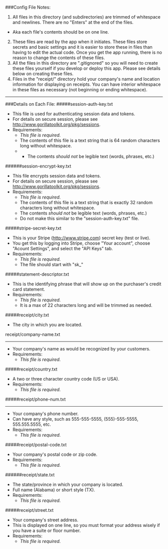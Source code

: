 ###Config File Notes:

1. All files in this directory (and subdirectories) are trimmed of whitespace and newlines.  There are no "Enters" at the end of the files.
  - Aka each file's contents should be on one line.
2. These files are read by the app when it initiates.  These files store secrets and basic settings and it is easier to store these in files than having to edit the actual code.  Once you get the app running, there is no reason to change the contents of these files.
3. All the files in this directory are ".gitignored" so you will need to create these files yourself if you develop or deploy this app. Please see details below on creating these files.
4. Files in the "receipt/" directory hold your company's name and location information for displaying on receipts.  You can have interior whitespace in these files as necessary (not beginning or ending whitespace).

***

###Details on Each File:
#####session-auth-key.txt
- This file is used for authenticating session data and tokens.
- For details on secure session, please see http://www.gorillatoolkit.org/pkg/sessions.
- Requirements:
  - *This file is required.*
  - The contents of this file is a text string that is 64 random characters long without whitespace.
  - - The contents *should not* be legible text (words, phrases, etc.)

######session-encrypt-key.txt
- This file encrypts session data and tokens.
- For details on secure session, please see http://www.gorillatoolkit.org/pkg/sessions.
- Requirements:
  - *This file is required.*
  - The contents of this file is a text string that is exactly 32 random characters long without whitespace.
  - The contents *should not* be legible text (words, phrases, etc.)
  - Do not make this similar to the "session-auth-key.txt" file.

#####stripe-secret-key.txt
- This is your Stripe (http://www.stripe.com) secret key (test or live).
- You get this by logging into Stripe, choose "Your account", choose "Acount Settings", and select the "API Keys" tab.
- Requirements:
  - *This file is required.*
  - The file should start with "sk_"

#####statement-descriptor.txt
- This is the identifying phrase that will show up on the purchaser's credit card statement.
- Requirements:
  - *This file is required.*
  - It is a max of 22 characters long and will be trimmed as needed.

#####receipt/city.txt
- The city in which you are located.

receipt/company-name.txt
*************************
- Your company's name as would be recognized by your customers.
- Requirements:
  - *This file is required.*

#####receipt/country.txt
- A two or three character country code (US or USA).
- Requirements:
  - *This file is required.*

#####receipt/phone-num.txt
**********************
- Your company's phone number.
- Can have any style, such as 555-555-5555, (555)-555-5555, 555.555.5555, etc.
- Requirements:
  - *This file is required.*

#####receipt/postal-code.txt
- Your company's postal code or zip code.
- Requirements:
  - *This file is required.*

######receipt/state.txt
- The state/province in which your company is located.
- Full name (Alabama) or short style (TX).
- Requirements:
  - *This file is required.*

#####receipt/street.txt
- Your company's street address.
- This is displayed on one line, so you must format your address wisely if you have a suite or floor number.
- Requirements:
  - *This file is required.*
